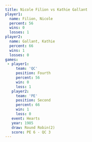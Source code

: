 ```yaml
---
title: Nicole Filion vs Kathie Gallant
player1:               
  name: Filion, Nicole 
  percent: 56          
  wins: 0              
  losses: 1            
player2:               
  name: Gallant, Kathie
  percent: 66          
  wins: 1              
  losses: 0            
games:
 - player1:          
     team: 'QC'      
     position: Fourth
     percent: 56     
     win: 0          
     loss: 1         
   player2:          
     team: 'PE'      
     position: Second
     percent: 66     
     win: 1          
     loss: 0         
   event: Hearts       
   year: 1985          
   draw: Round Robin(2)
   score: PE 6 - QC 3  
---
```

